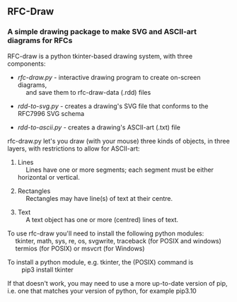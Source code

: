 ## RFC-Draw
### A simple drawing package to make SVG and ASCII-art diagrams for RFCs 

RFC-draw is a python tkinter-based drawing system, with three components: 

* _rfc-draw.py_ - interactive drawing program to create on-screen diagrams,   
   &emsp; and save them to rfc-draw-data (.rdd) files  

* _rdd-to-svg.py_ - creates a drawing's SVG file that conforms to the RFC7996 SVG schema  

* _rdd-to-ascii.py_ - creates a drawing's ASCII-art (.txt) file  

rfc-draw.py let's you draw (with your mouse) three kinds of objects, 
in three layers, with restrictions to allow for ASCII-art:  

1. Lines  
   &emsp; Lines have one or more segments; 
   each segment must be either horizontal or vertical. 
 
2. Rectangles  
   &emsp; Rectangles may have line(s) of text at their centre.  
 
3. Text  
   &emsp; A text object has one or more (centred) lines of text.  

To use rfc-draw you'll need to install the following python modules:  
&emsp; tkinter, math, sys, re, os, svgwrite, traceback (for POSIX and windows)  
&emsp; termios (for POSIX) or msvcrt (for Windows)  

To install a python module, e.g. tkinter, the (POSIX) command is  
&emsp;&emsp; pip3 install tkinter  
  
If that doesn't work, you may need to use a more up-to-date version of pip,  
i.e. one that matches your version of python, for example pip3.10
 
